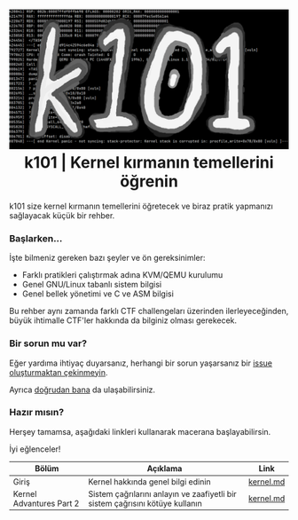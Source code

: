 <h1 align="center">
  <img width="640px" src="assets/banner.png">
  </br>
  k101 | Kernel kırmanın temellerini öğrenin
</h1>

k101 size kernel kırmanın temellerini öğretecek
ve biraz pratik yapmanızı sağlayacak küçük bir rehber.

### Başlarken...
İşte bilmeniz gereken bazı şeyler ve ön gereksinimler:
- Farklı pratikleri çalıştırmak adına KVM/QEMU kurulumu
- Genel GNU/Linux tabanlı sistem bilgisi
- Genel bellek yönetimi ve C ve ASM bilgisi

Bu rehber aynı zamanda farklı CTF challengeları üzerinden ilerleyeceğinden,
büyük ihtimalle CTF'ler hakkında da bilginiz olması gerekecek.

### Bir sorun mu var?
Eğer yardıma ihtiyaç duyarsanız, herhangi bir sorun yaşarsanız
bir [issue oluşturmaktan çekinmeyin](https://github.com/ngn13/k101/issues).

Ayrıca [doğrudan bana](mailto:ngn@ngn.tf) da ulaşabilirsiniz.

### Hazır mısın?
Herşey tamamsa, aşağıdaki linkleri kullanarak macerana başlayabilirsin.

İyi eğlenceler!

| Bölüm                     | Açıklama                                                                      | Link                                     |
| ------------------------- | ----------------------------------------------------------------------------- | ---------------------------------------  |
| Giriş                     | Kernel hakkında genel bilgi edinin                                            | [kernel.md](docs/intro.md)               |
| Kernel Advantures Part 2  | Sistem çağrılarını anlayın ve zaafiyetli bir sistem çağrısını kötüye kullanın | [kernel.md](docs/kernel_adventures_2.md) |
